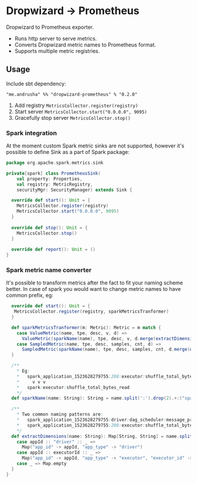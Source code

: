 # Dropwizard -> Prometheus

Dropwizard to Prometheus exporter.

* Runs http server to serve metrics.
* Converts Dropwizard metric names to Prometheus format.
* Supports multiple metric registries.

## Usage

Include sbt dependency:
```
"me.andrusha" %% "dropwizard-prometheus" % "0.2.0"
```

1. Add registry `MetricsCollector.register(registry)`
2. Start server `MetricsCollector.start("0.0.0.0", 9095)`
3. Gracefully stop server `MetricsCollector.stop()`

### Spark integration

At the moment custom Spark metric sinks are not supported, however it's possible to define Sink as a part of Spark package:

```scala
package org.apache.spark.metrics.sink

private[spark] class PrometheusSink(
    val property: Properties,
    val registry: MetricRegistry,
    securityMgr: SecurityManager) extends Sink {

  override def start(): Unit = {
    MetricsCollector.register(registry)
    MetricsCollector.start("0.0.0.0", 9095)
  }
  
  override def stop(): Unit = {
    MetricsCollector.stop()
  }
  
  override def report(): Unit = ()
}
```

### Spark metric name converter

It's possible to transform metrics after the fact to fit your naming scheme better. In case of spark you would want to change metric names to have common prefix, eg:

```scala
  override def start(): Unit = {
   MetricsCollector.register(registry, sparkMetricsTranformer)
  }

  def sparkMetricsTranformer(m: Metric): Metric = m match {
    case ValueMetric(name, tpe, desc, v, d) =>
      ValueMetric(sparkName(name), tpe, desc, v, d.merge(extractDimensions(name)))
    case SampledMetric(name, tpe, desc, samples, cnt, d) =>
      SampledMetric(sparkName(name), tpe, desc, samples, cnt, d.merge(extractDimensions(name)))
  }

  /**
    * Eg:
    *   spark_application_1523628279755:208:executor:shuffle_total_bytes_read
    *     v v v
    *   spark:executor:shuffle_total_bytes_read
    */
  def sparkName(name: String): String = name.split(':').drop(2).+:("spark").mkString(":")

  /**
    * Two common naming patterns are:
    *   spark_application_1523628279755:driver:dag_scheduler:message_processing_time
    *   spark_application_1523628279755:208:executor:shuffle_total_bytes_read
    */
  def extractDimensions(name: String): Map[String, String] = name.split(':').toList match {
    case appId :: "driver" :: _ =>
      Map("app_id" -> appId, "app_type" -> "driver")
    case appId :: executorId :: _ =>
      Map("app_id" -> appId, "app_type" -> "executor", "executor_id" -> executorId)
    case _ => Map.empty
  }
}

```